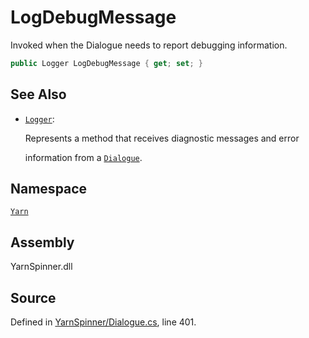 # LogDebugMessage

Invoked when the Dialogue needs to report debugging information.

```csharp
public Logger LogDebugMessage { get; set; }
```

## See Also

* [`Logger`](../logger.md): 

  Represents a method that receives diagnostic messages and error

  information from a [`Dialogue`](./).

## Namespace

[`Yarn`](../)

## Assembly

YarnSpinner.dll

## Source

Defined in [YarnSpinner/Dialogue.cs](https://github.com/YarnSpinnerTool/YarnSpinner//blob/develop/YarnSpinner/Dialogue.cs#L401), line 401.

